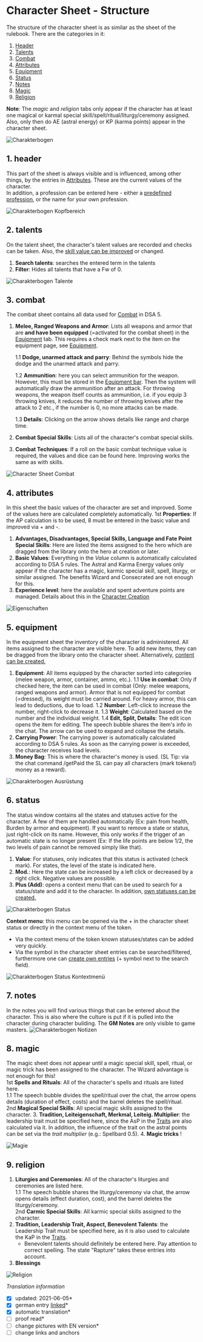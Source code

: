 # Character Sheet - Structure
The structure of the character sheet is as similar as the sheet of the rulebook.
There are the categories in it:
1. [Header](#1-header)
2. [Talents](#2-talents)
3. [Combat](#3-combat)
4. [Attributes](#4-attributes)
5. [Equipment](#5-equipment)
6. [Status](#6-status)
7. [Notes](#7-notes)
8. [Magic](#8-magic)
9. [Religion](#9-religion)
  
**Note**: The *magic* and *religion* tabs only appear if the character has at least one magical or karmal special skill/spell/ritual/liturgy/ceremony assigned. Also, only then do AE (astral energy) or KP (karma points) appear in the character sheet.
  
![Charakterbogen](https://user-images.githubusercontent.com/80099175/112130343-adc4ad80-8bc8-11eb-8953-1f82cd10fbf8.png)

## 1. header
This part of the sheet is always visible and is influenced, among other things, by the entries in [Attributes](#4-attributes). These are the current values of the character.  
In addition, a profession can be entered here - either a [predefined profession](en-character-creation.md#6-choose-profession), or the name for your own profession.
  
![Charakterbogen Kopfbereich](https://user-images.githubusercontent.com/80099175/112131586-faf54f00-8bc9-11eb-887a-8c8cf417bf9f.png)

## 2. talents
On the talent sheet, the character's talent values are recorded and checks can be taken. Also, the [skill value can be improved](https://github.com/Plushtoast/dsa5-foundryVTT/wiki/de-Charaktererstellung#8-steigerungen-vornehmen) or changed.  
1. **Search talents**: searches the entered term in the talents
1. **Filter**: Hides all talents that have a Fw of 0.  
  
![Charakterbogen Talente](https://user-images.githubusercontent.com/80099175/112131981-6c350200-8bca-11eb-9f89-005632ce6e50.png)

## 3. combat
The combat sheet contains all data used for [Combat](https://github.com/Plushtoast/dsa5-foundryVTT/wiki/de-Kampf) in DSA 5.
1. **Melee, Ranged Weapons and Armor**: Lists all weapons and armor that are **and have been equipped** (=activated for the combat sheet) in the [Equipment](https://github.com/Plushtoast/dsa5-foundryVTT/wiki/de-Charakterbogen#5-ausr%C3%BCstung) tab. This requires a check mark next to the item on the equipment page, see [Equipment](https://github.com/Plushtoast/dsa5-foundryVTT/wiki/de-Charakterbogen#5-ausr%C3%BCstung).

   1.1 **Dodge, unarmed attack and parry**: Behind the symbols hide the dodge and the unarmed attack and parry.  

   1.2 **Ammunition**: here you can select ammunition for the weapon. However, this must be stored in the [Equipment bar](https://github.com/Plushtoast/dsa5-foundryVTT/wiki/de-Charakterbogen#5-ausr%C3%BCstung). Then the system will automatically draw the ammunition after an attack. For throwing weapons, the weapon itself counts as ammunition, i.e. if you equip 3 throwing knives, it reduces the number of throwing knives after the attack to 2 etc., if the number is 0, no more attacks can be made. 
 
   1.3 **Details**: Clicking on the arrow shows details like range and charge time.
2. **Combat Special Skills**: Lists all of the character's combat special skills.
3. **Combat Techniques**: If a roll on the basic combat technique value is required, the values and dice can be found here. Improving works the same as with skills.
  
![Character Sheet Combat](https://user-images.githubusercontent.com/80099175/112133821-5e807c00-8bcc-11eb-836a-ec9431cb011a.png)

## 4. attributes
In this sheet the basic values of the character are set and improved. Some of the values here are calculated completely automatically.
1st **Properties**: If the AP calculation is to be used, 8 must be entered in the basic value and improved via + and -.
1. **Advantages, Disadvantages, Special Skills, Language and Fate Point Special Skills**: Here are listed the items assigned to the hero
which are dragged from the library onto the hero at creation or later. 
1. **Basic Values**: Everything in the *Value* column is automatically calculated according to DSA 5 rules. The Astral and Karma Energy values only appear if the character has a magic, karmic special skill, spell, liturgy, or similar assigned. The benefits Wizard and Consecrated are not enough for this.
1. **Experience level**: here the available and spent adventure points are managed. Details about this in the [Character Creation](https://github.com/Plushtoast/dsa5-foundryVTT/wiki/de-Charaktererstellung)
  
![Eigenschaften](https://user-images.githubusercontent.com/80099175/112108651-c759fb00-8bb0-11eb-9854-697551f5f667.png)  

## 5. equipment
In the equipment sheet the inventory of the character is administered. All items assigned to the character are visible here.
To add new items, they can be dragged from the library onto the character sheet. Alternatively, [ content can be created.](https://github.com/Plushtoast/dsa5-foundryVTT/wiki/de-Eigene_Inhalte_erstellen)
1. **Equipment**: All items equipped by the character sorted into categories (melee weapon, armor, container, ammo, etc.).
1.1 **Use in combat**: Only if checked here, the item can be used in combat (Only: melee weapons, ranged weapons and armor). Armor that is not equipped for combat (=dressed), its weight must be carried around. For heavy armor, this can lead to deductions, due to load.
1.2 **Number**: Left-click to increase the number, right-click to decrease it.
1.3 **Weight**: Calculated based on the number and the individual weight.
1.4 **Edit, Split, Details**: The edit icon opens the item for editing. The speech bubble shares the item's info in the chat. 
The arrow can be used to expand and collapse the details.
2. **Carrying Power**: The carrying power is automatically calculated according to DSA 5 rules. As soon as the carrying power is exceeded, the character receives load levels.
3. **Money Bag**: This is where the character's money is used. (SL Tip: via the chat command /getPaid the SL can pay all characters (mark tokens!) money as a reward).  
  
![Charakterbogen Ausrüstung](https://user-images.githubusercontent.com/80099175/112141398-86281200-8bd5-11eb-8e58-b2aa7633b982.png)

## 6. status
The status window contains all the states and statuses active for the character. A few of them are handled automatically (Ex: pain from health,
Burden by armor and equipment). If you want to remove a state or status, just right-click on its name. However, this only works if the trigger of an automatic state is no longer present (Ex: If the life points are below 1/2, the two levels of pain cannot be removed simply like that).
1. **Value**: For statuses, only indicates that this status is activated (check mark). For states, the level of the state is indicated here.  
2. **Mod.**: Here the state can be increased by a left click or decreased by a right click. Negative values are possible.  
3. **Plus (Add)**: opens a context menu that can be used to search for a status/state and add it to the character. In addition, [own statuses can be created.](https://github.com/Plushtoast/dsa5-foundryVTT/wiki/de-Status-Selbst-erstellte-Effekte)
  
![Charakterbogen Status](https://user-images.githubusercontent.com/80099175/112144638-c7222580-8bd9-11eb-9696-3aff6af5e145.png)  
  
**Context menu**: this menu can be opened via the + in the character sheet status or directly in the context menu of the token. 
 - Via the context menu of the token known statuses/states can be added very quickly.
 - Via the symbol in the character sheet entries can be searched/filtered, furthermore one can [create own entries](https://github.com/Plushtoast/dsa5-foundryVTT/wiki/de-Status-Selbst-erstellte-Effekte) (+ symbol next to the search field).
  
![Charakterbogen Status Kontextmenü](https://user-images.githubusercontent.com/62849695/116782005-f0f72380-aa86-11eb-91e9-1ceefe799deb.png)  
 
## 7. notes
In the notes you will find various things that can be entered about the character. This is also where the culture is put if it is pulled into the character during character building. The **GM Notes** are only visible to game masters.
![Charakterbogen Notizen](https://user-images.githubusercontent.com/80099175/112149840-b4125400-8bdf-11eb-9577-1d78333392ad.png)

## 8. magic
The magic sheet does not appear until a magic special skill, spell, ritual, or magic trick has been assigned to the character. The Wizard advantage is not enough for this!  
1st **Spells and Rituals**: All of the character's spells and rituals are listed here.  
   1.1 The speech bubble divides the spell/ritual over the chat, the arrow opens details (duration of effect, costs) and the barrel deletes the spell/ritual.   
2nd **Magical Special Skills**: All special magic skills assigned to the character.
3. **Tradition, Leiteigenschaft, Merkmal, Leiteig. Multiplier**: the leadership trait must be specified here, since the AsP in the [Traits](https://github.com/Plushtoast/dsa5-foundryVTT/wiki/de-Charakterbogen#4-eigenschaften) are also calculated via it. In addition, the influence of the trait on the astral points can be set via the *trait multiplier* (e.g.: Spellbard 0.5).
4. **Magic tricks** !  
  
![Magie](https://user-images.githubusercontent.com/80099175/114888610-b1370780-9e09-11eb-92e3-3b3a7efe629f.png)

## 9. religion
1. **Liturgies and Ceremonies**: All of the character's liturgies and ceremonies are listed here.  
   1.1 The speech bubble shares the liturgy/ceremony via chat, the arrow opens details (effect duration, cost), and the barrel deletes the liturgy/ceremony.   
2nd **Carmic Special Skills**: All karmic special skills assigned to the character.
3. **Tradition, Leadership Trait, Aspect, Benevolent Talents**: the Leadership Trait must be specified here, as it is also used to calculate the KaP in the [Traits](https://github.com/Plushtoast/dsa5-foundryVTT/wiki/de-Charakterbogen#4-eigenschaften).  
   - Benevolent talents should definitely be entered here. Pay attention to correct spelling. The state "Rapture" takes these entries into account.
5. **Blessings**  
  
![Religion](https://user-images.githubusercontent.com/80099175/112478313-29af2900-8d74-11eb-8344-d68b8f35dbe6.png)

*Translation information*  
*[x] updated: 2021-06-05*  
*[x] german entry [linked](de/de-Charakterbogen.md)*  
*[x] automatic translation*  
*[ ] proof read*  
*[ ] change pictures with EN version*  
*[ ] change links and anchors
